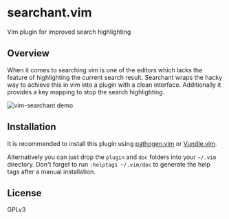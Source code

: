 # searchant.vim
Vim plugin for improved search highlighting

## Overview
When it comes to searching vim is one of the editors which lacks the feature
of highlighting the current search result. Searchant wraps the hacky way to
achieve this in vim into a plugin with a clean interface. Additionally it
provides a key mapping to stop the search highlighting.

![vim-searchant demo](https://misc.timakro.de/vim-searchant.png)

## Installation
It is recommended to install this plugin using
[pathogen.vim](http://github.com/tpope/vim-pathogen) or
[Vundle.vim](https://github.com/VundleVim/Vundle.vim).

Alternatively you can just drop the `plugin` and `doc` folders into your
`~/.vim` directory. Don't forget to run `:helptags ~/.vim/doc` to generate the
help tags after a manual installation.

## License
GPLv3
